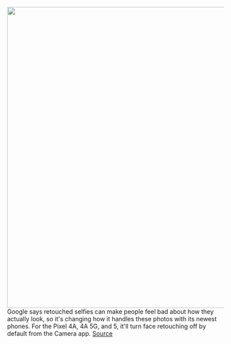<img src='https://cdn.vox-cdn.com/thumbor/vIt0KMMBjy9oT5Zy3KYY8hYAyNI=/0x0:2040x1360/1200x800/filters:focal(439x913:765x1239)/cdn.vox-cdn.com/uploads/chorus_image/image/67566962/vpavic_4113_20200724_0090.0.jpg' width='700px' /><br/>
Google says retouched selfies can make people feel bad about how they actually look, so it's changing how it handles these photos with its newest phones. For the Pixel 4A, 4A 5G, and 5, it'll turn face retouching off by default from the Camera app.
<a href='https://www.theverge.com/2020/10/1/21497587/google-pixel-phone-selfie-beauty-filter-retouching-camera'> Source <a/>